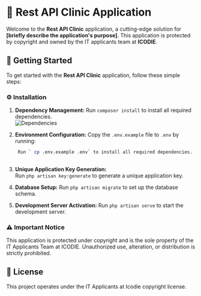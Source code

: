 # 🏥  Rest API Clinic Application

Welcome to the **Rest API Clinic** application, a cutting-edge solution for **[briefly describe the application's purpose]**. This application is protected by copyright and owned by the IT applicants team at **ICODIE**.

## 🚀 Getting Started

To get started with the **Rest API Clinic** application, follow these simple steps:

### ⚙️ Installation

1. **Dependency Management:**
   Run `composer install` to install all required dependencies.  
   ![Dependencies](https://img.shields.io/badge/Dependencies-Composer-blue?logo=composer)

2. **Environment Configuration:**
   Copy the `.env.example` file to `.env` by running:  
   ```bash
    Run ` cp .env.example .env` to install all required dependencies.
  
3. **Unique Application Key Generation:**  
    Run `php artisan key:generate` to generate a unique application key.

4. **Database Setup:**
    Run `php artisan migrate` to set up the database schema.
5. **Development Server Activation:**
    Run `php artisan serve` to start the development server.

### ⚠️ Important Notice
   This application is protected under copyright and is the sole property of the IT Applicants Team at ICODIE. Unauthorized use, alteration, or distribution is strictly prohibited.
## 📜 License
This project operates under the IT Applicants at Icodie copyright license.

